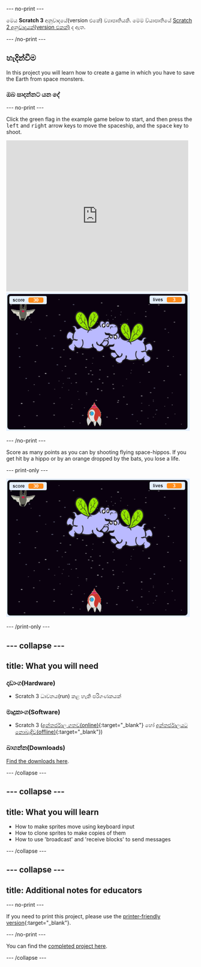\--- no-print \---

මෙය **Scratch 3** අනුවාදයේ(version එකේ) ව්‍යාපෘතියකි. මෙම ව්යාපෘතියේ [Scratch 2 අනුවාදයක්(version එකක්)](https://projects.raspberrypi.org/en/projects/clone-wars-scratch2) ද ඇත.

\--- /no-print \---

## හැදින්වීම

In this project you will learn how to create a game in which you have to save the Earth from space monsters.

### ඔබ සාදන්නට යන දේ

\--- no-print \---

Click the green flag in the example game below to start, and then press the <kbd>left</kbd> and <kbd>right</kbd> arrow keys to move the spaceship, and the <kbd>space</kbd> key to shoot.

<div class="scratch-preview">
  <iframe allowtransparency="true" width="485" height="402" src="https://scratch.mit.edu/projects/embed/276887163/?autostart=false" frameborder="0" scrolling="no"></iframe>
  <img src="images/showcase.png">
</div>

\--- /no-print \---

Score as many points as you can by shooting flying space-hippos. If you get hit by a hippo or by an orange dropped by the bats, you lose a life.

\--- print-only \---

![desc](images/showcase.png)

\--- /print-only \---

## \--- collapse \---

## title: What you will need

### දෘඩාංග(Hardware)

+ Scratch 3 ධාවනය(run) කළ හැකි පරිගණකයක්

### මෘදුකාංග(Software)

+ Scratch 3 ([අන්තර්ජාල ගතව(online)](https://rpf.io/scratchon){:target="_blank"} හෝ [අන්තර්ජාලයට නොබැඳිව(offline)](https://rpf.io/scratchoff){:target="_blank"})

### බාගන්න(Downloads)

[Find the downloads here](http://rpf.io/p/en/clone-wars-go).

\--- /collapse \---

## \--- collapse \---

## title: What you will learn

+ How to make sprites move using keyboard input
+ How to clone sprites to make copies of them
+ How to use 'broadcast' and 'receive blocks' to send messages

\--- /collapse \---

## \--- collapse \---

## title: Additional notes for educators

\--- no-print \---

If you need to print this project, please use the [printer-friendly version](https://projects.raspberrypi.org/en/projects/clone-wars/print){:target="_blank"}.

\--- /no-print \---

You can find the [completed project here](http://rpf.io/p/en/clone-wars-get).

\--- /collapse \---